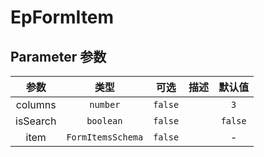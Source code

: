 # EpFormItem
## Parameter 参数
| 参数 | 类型 | 可选 | 描述 | 默认值 |
| :-------: | :-------: | :-------: | :-------: | :-------: |
| columns | `number` | `false` |  | `3`|
| isSearch | `boolean` | `false` |  | `false`|
| item | `FormItemsSchema` | `false` |  | -|

